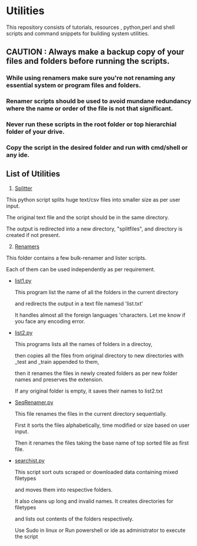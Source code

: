 
# Utilities

This repository consists of tutorials, resources , python,perl and shell scripts and command snippets for building system utilities.

## CAUTION : Always make a backup copy of your files and folders before running the scripts. 
### While using renamers make sure you're not renaming any essential system or program files and folders.
### Renamer scripts should be used to avoid mundane redundancy where the name or order of the file is not that significant.
### Never run these scripts in the root folder or top hierarchial folder of your drive. 
### Copy the script in the desired folder and run with cmd/shell or any ide.

## List of  Utilities 

1. [Splitter](https://github.com/rexiesxk/Shell-Utilities/tree/main/Splitter)

This python script splits huge text/csv files into smaller size as per user input.

The original text file and the script should be in the same directory. 

The output is redirected into a new directory, "splitfiles", and directory is created if not present.

2. [Renamers](https://github.com/rexiesxk/Shell-Utilities/tree/main/Renamers)

This folder contains a few bulk-renamer and lister scripts.

Each of them can be used independently as per requirement.

  - [list1.py](https://github.com/rexiesxk/Shell-Utilities/blob/main/Renamers/list1.py)

      This program list the name of all the folders in the current directory 
      
      and redirects the output in a text file namesd 'list.txt' 

      It handles almost all the foreign languages 'characters. Let me know if you face any encoding error.
  
   - [list2.py](https://github.com/rexiesxk/Shell-Utilities/blob/main/Renamers/list2.py)

      This programs lists all the names of folders in a directoy, 
      
      then copies all the files from original directory to new directories with _test and _train appended to them, 

      then it renames the files in newly created folders as per new folder names and preserves the extension. 
      
      If any original folder is empty, it saves their names to list2.txt

  - [SeqRenamer.py](https://github.com/rexiesxk/Shell-Utilities/blob/main/Renamers/SeqRenamer.py)

    This file renames the files in the current directory sequentially.

    First it sorts the files alphabetically, time modified or size based on user input.

    Then it renames the files taking the  base name of  top sorted file as first file.

  - [searchist.py](https://github.com/rexiesxk/Utilities/blob/main/Search_Sort_Split/searchist.py)

     This script sort outs scraped or downloaded data containing mixed filetypes

     and moves them into respective folders.
    
     It also cleans up long and invalid names. It creates directories for filetypes
    
     and lists out contents of the folders respectively. 

     Use Sudo in linux or Run powershell or ide as administrator to execute the script
      

